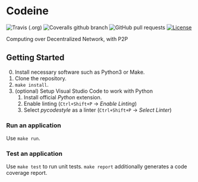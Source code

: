 # Codeine

![Travis (.org)](https://img.shields.io/travis/marax27/Codeine)
![Coveralls github branch](https://img.shields.io/coveralls/github/marax27/Codeine/master)
![GitHub pull requests](https://img.shields.io/github/issues-pr/marax27/Codeine)
[![License](https://img.shields.io/badge/License-BSD%203--Clause-blue.svg)](https://opensource.org/licenses/BSD-3-Clause)

Computing over Decentralized Network, with P2P

## Getting Started

0. Install necessary software such as Python3 or Make.
1. Clone the repository.
2. `make install`.
3. (optional) Setup Visual Studio Code to work with Python
    1. Install official *Python* extension.
    2. Enable linting (`Ctrl+Shift+P` → *Enable Linting*)
    3. Select *pycodestyle* as a linter (`Ctrl+Shift+P` → *Select Linter*)

### Run an application
Use `make run`.

### Test an application
Use `make test` to run unit tests. `make report` additionally generates a code coverage report.

